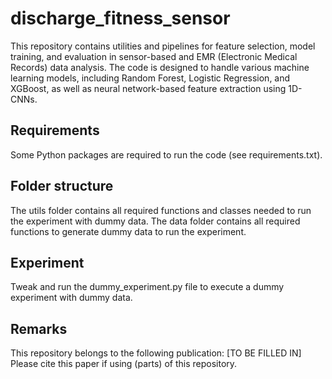 # discharge_fitness_sensor
This repository contains utilities and pipelines for feature selection, model training, and evaluation in sensor-based and EMR (Electronic Medical Records) data analysis. The code is designed to handle various machine learning models, including Random Forest, Logistic Regression, and XGBoost, as well as neural network-based feature extraction using 1D-CNNs.

## Requirements

Some Python packages are required to run the code (see requirements.txt).

## Folder structure
The utils folder contains all required functions and classes needed to run the experiment with dummy data.
The data folder contains all required functions to generate dummy data to run the experiment.

## Experiment
Tweak and run the dummy_experiment.py file to execute a dummy experiment with dummy data.

## Remarks
This repository belongs to the following publication: [TO BE FILLED IN] 
Please cite this paper if using (parts) of this repository.
